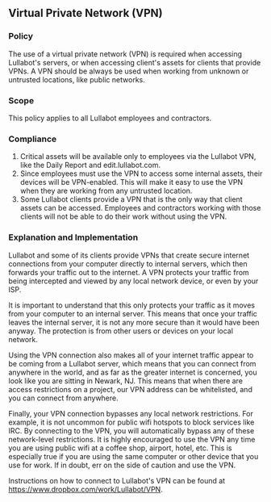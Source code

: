 ## Virtual Private Network (VPN)

### Policy
The use of a virtual private network (VPN) is required when accessing Lullabot's servers, or when accessing client's assets for clients that provide VPNs. A VPN should be always be used when working from unknown or untrusted locations, like public networks.

### Scope
This policy applies to all Lullabot employees and contractors.

### Compliance
1. Critical assets will be available only to employees via the Lullabot VPN, like the Daily Report and edit.lullabot.com.
2. Since employees must use the VPN to access some internal assets, their devices will  be VPN-enabled. This will make it easy to use the VPN when they are working from any untrusted location.
3. Some Lullabot clients provide a VPN that is the only way that client assets can be accessed. Employees and contractors working with those clients will not be able to do their work without using the VPN.

### Explanation and Implementation

Lullabot and some of its clients provide VPNs that create secure internet connections from your computer directly to internal servers, which then forwards your traffic out to the internet. A VPN protects your traffic from being intercepted and viewed by any local network device, or even by your ISP.

It is important to understand that this only protects your traffic as it moves from your computer to an internal server. This means that once your traffic leaves the internal server, it is not any more secure than it would have been anyway. The protection is from other users or devices on your local network.

Using the VPN connection also makes all of your internet traffic appear to be coming from a Lullabot server, which means that you can connect from anywhere in the world, and as far as the greater internet is concerned, you look like you are sitting in Newark, NJ. This means that when there are access restrictions on a project, our VPN address can be whitelisted, and you can connect from anywhere.

Finally, your VPN connection bypasses any local network restrictions. For example, it is not uncommon for public wifi hotspots to block services like IRC. By connecting to the VPN, you will automatically bypass any of these network-level restrictions. It is highly encouraged to use the VPN any time you are using public wifi at a coffee shop, airport, hotel, etc. This is especially true if you are using the same computer or other device that you use for work. If in doubt, err on the side of caution and use the VPN.

Instructions on how to connect to Lullabot's VPN can be found at https://www.dropbox.com/work/Lullabot/VPN. 
